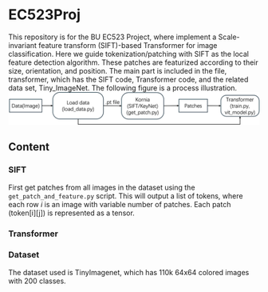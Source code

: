 # EC523Proj

This repository is for the BU EC523 Project, where implement a Scale-invariant feature transform (SIFT)-based Transformer for image classification. Here we guide tokenization/patching with SIFT as the local feature detection algorithm. These patches are featurized according to their size, orientation, and position. The main part is included in the file, transformer, which has the SIFT code, Transformer code, and the related data set, Tiny_ImageNet. The following figure is a process illustration.
![The SIFT-based Transformer framework running process](./process.png)

## Content
### SIFT
First get patches from all images in the dataset using the `get_patch_and_feature.py` script. This will output a list of tokens, where each row *i* is an image with variable number of patches. Each patch (token[i][j]) is represented as a tensor.
### Transformer

### Dataset
The dataset used is TinyImagenet, which has 110k 64x64 colored images with 200 classes. 
